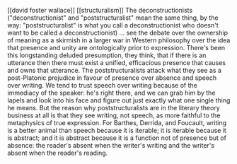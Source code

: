 [[david foster wallace]]
[[structuralism]]
The deconstructionists ("deconstructionist" and "poststructuralist" mean the same thing, by the way: "poststructuralist" is what you call a deconstructionist who doesn't want to be called a deconstructionist) ... see the debate over the ownership of meaning as a skirmish in a larger war in Western philosophy over the idea that presence and unity are ontologically prior to expression. There's been this longstanding deluded presumption, they think, that if there is an utterance then there must exist a unified, efficacious presence that causes and owns that utterance. The poststructuralists attack what they see as a post-Platonic prejudice in favour of presence over absence and speech over writing. We tend to trust speech over writing because of the immediacy of the speaker: he's right there, and we can grab him by the lapels and look into his face and figure out just exactly what one single thing he means. But the reason why poststructuralists are in the literary theory business at all is that they see writing, not speech, as more faithful to the metaphysics of true expression. For Barthes, Derrida, and Foucault, writing is a better animal than speech because it is iterable; it is iterable because it is abstract; and it is abstract because it is a function not of presence but of absence: the reader's absent when the writer's writing and the writer's absent when the reader's reading.